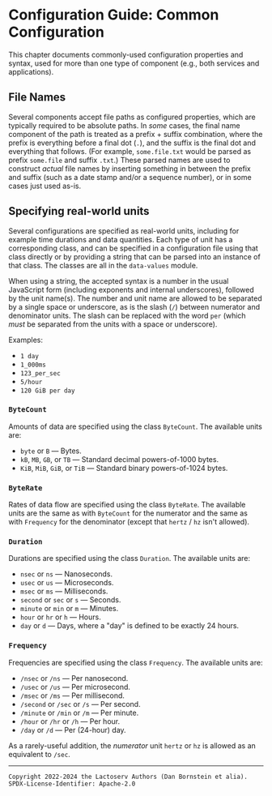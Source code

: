 Configuration Guide: Common Configuration
=========================================

This chapter documents commonly-used configuration properties and syntax, used
for more than one type of component (e.g., both services and applications).

## File Names

Several components accept file paths as configured properties, which are
typically required to be absolute paths. In _some_ cases, the final name
component of the path is treated as a prefix + suffix combination, where the
prefix is everything before a final dot (`.`), and the suffix is the final dot
and everything that follows. (For example, `some.file.txt` would be parsed as
prefix `some.file` and suffix `.txt`.) These parsed names are used to construct
_actual_ file names by inserting something in between the prefix and suffix
(such as a date stamp and/or a sequence number), or in some cases just used
as-is.

## Specifying real-world units

Several configurations are specified as real-world units, including for example
time durations and data quantities. Each type of unit has a corresponding class,
and can be specified in a configuration file using that class directly or by
providing a string that can be parsed into an instance of that class. The
classes are all in the `data-values` module.

When using a string, the accepted syntax is a number in the usual JavaScript
form (including exponents and internal underscores), followed by the unit
name(s). The number and unit name are allowed to be separated by a single space
or underscore, as is the slash (`/`) between numerator and denominator units.
The slash can be replaced with the word `per` (which _must_ be separated from
the units with a space or underscore).

Examples:

* `1 day`
* `1_000ms`
* `123_per_sec`
* `5/hour`
* `120 GiB per day`

### `ByteCount`

Amounts of data are specified using the class `ByteCount`. The available units
are:

* `byte` or `B` &mdash; Bytes.
* `kB`, `MB`, `GB`, or `TB` &mdash; Standard decimal powers-of-1000 bytes.
* `KiB`, `MiB`, `GiB`, or `TiB` &mdash; Standard binary powers-of-1024 bytes.

### `ByteRate`

Rates of data flow are specified using the class `ByteRate`. The available units
are the same as with `ByteCount` for the numerator and the same as with
`Frequency` for the denominator (except that `hertz` / `hz` isn't allowed).

### `Duration`

Durations are specified using the class `Duration`. The available units are:

* `nsec` or `ns` &mdash; Nanoseconds.
* `usec` or `us` &mdash; Microseconds.
* `msec` or `ms` &mdash; Milliseconds.
* `second` or `sec` or `s` &mdash; Seconds.
* `minute` or `min` or `m` &mdash; Minutes.
* `hour` or `hr` or `h` &mdash; Hours.
* `day` or `d` &mdash; Days, where a "day" is defined to be exactly 24 hours.

### `Frequency`

Frequencies are specified using the class `Frequency`. The available units are:

* `/nsec` or `/ns` &mdash; Per nanosecond.
* `/usec` or `/us` &mdash; Per microsecond.
* `/msec` or `/ms` &mdash; Per millisecond.
* `/second` or `/sec` or `/s` &mdash; Per second.
* `/minute` or `/min` or `/m` &mdash; Per minute.
* `/hour` or `/hr` or `/h` &mdash; Per hour.
* `/day` or `/d` &mdash; Per (24-hour) day.

As a rarely-useful addition, the _numerator_ unit `hertz` or `hz` is allowed as
an equivalent to `/sec`.

- - - - - - - - - -
```
Copyright 2022-2024 the Lactoserv Authors (Dan Bornstein et alia).
SPDX-License-Identifier: Apache-2.0
```
